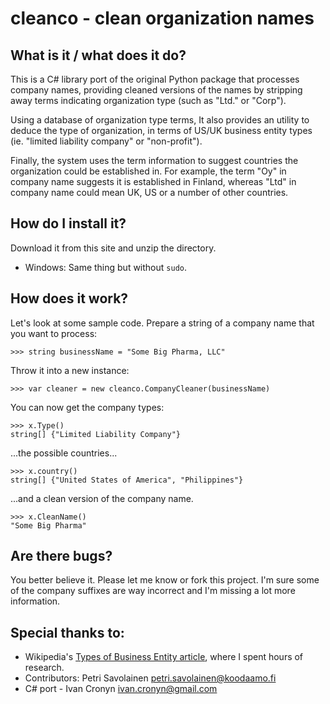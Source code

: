 # cleanco - clean organization names

## What is it / what does it do?

This is a C# library port of the original Python package that processes company names, providing cleaned versions of the
names by stripping away terms indicating organization type (such as "Ltd." or "Corp").

Using a database of organization type terms, It also provides an utility to deduce the
type of organization, in terms of US/UK business entity types (ie. "limited liability
company" or "non-profit").

Finally, the system uses the term information to suggest countries the organization could
be established in. For example, the term "Oy" in company name suggests it is established
in Finland, whereas "Ltd" in company name could mean UK, US or a number of other
countries.

## How do I install it?
Download it from this site and unzip the directory.

* Windows: Same thing but without `sudo`.

## How does it work?
Let's look at some sample code.
Prepare a string of a company name that you want to process:

    >>> string businessName = "Some Big Pharma, LLC"

Throw it into a new instance:

    >>> var cleaner = new cleanco.CompanyCleaner(businessName)

You can now get the company types:

    >>> x.Type()
    string[] {"Limited Liability Company"}

...the possible countries...

    >>> x.country()
    string[] {"United States of America", "Philippines"}

...and a clean version of the company name.

    >>> x.CleanName()
    "Some Big Pharma"

## Are there bugs?
You better believe it.  Please let me know or fork this project.  I'm sure some of the company suffixes are way incorrect and I'm missing a lot more information.

## Special thanks to:

- Wikipedia's [Types of Business Entity article](http://en.wikipedia.org/wiki/Types_of_business_entity), where I spent hours of research.
- Contributors: Petri Savolainen <petri.savolainen@koodaamo.fi>
- C# port - Ivan Cronyn <ivan.cronyn@gmail.com>
